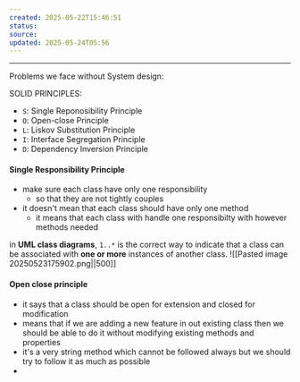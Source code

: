 ```yaml
---
created: 2025-05-22T15:46:51
status: 
source: 
updated: 2025-05-24T05:56
---
```

---

Problems we face without System design:

SOLID PRINCIPLES:
- `S`: Single Reponosibility Principle
- `O`: Open-close Principle
- `L`: Liskov Substitution Principle
- `I`: Interface Segregation Principle
- `D`: Dependency Inversion Principle


#### Single Responsibility Principle
- make sure each class have only one responsibility
	- so that they are not tightly couples
- it doesn't mean that each class should have only one method
	- it means that each class with handle one responsibilty with however methods needed

in **UML class diagrams**, `1..*` is the correct way to indicate that a class can be associated with **one or more** instances of another class.
![[Pasted image 20250523175902.png||500]]

#### Open close principle

- it says that a class should be open for extension and closed for modification
- means that if we are adding a new feature in out existing class then we should be able to do it without modifying existing methods and properties
- it's a very string method which cannot be followed always but we should try to follow it as much as possible
- 

